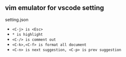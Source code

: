 ## vim emulator for vscode setting

setting.json

* ```<C-j> is <Esc>```
* ```* is highlight```
* ```<C-/> is comment out``` 
* ```<C-k>,<C-f> is format all document```
* ```<C-n> is next suggestion, <C-p> is prev suggestion```

